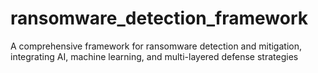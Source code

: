 # ransomware_detection_framework
A comprehensive framework for ransomware detection and mitigation, integrating AI, machine learning, and multi-layered defense strategies
